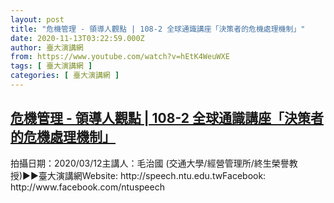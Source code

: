 ```yaml
---
layout: post
title: "危機管理 - 領導人觀點 | 108-2 全球通識講座「決策者的危機處理機制」"
date: 2020-11-13T03:22:59.000Z
author: 臺大演講網
from: https://www.youtube.com/watch?v=hEtK4WeuWXE
tags: [ 臺大演講網 ]
categories: [ 臺大演講網 ]
---
```

<!--1605237779000-->
[危機管理 - 領導人觀點 | 108-2 全球通識講座「決策者的危機處理機制」](https://www.youtube.com/watch?v=hEtK4WeuWXE)
------

<div>
拍攝日期：2020/03/12主講人：毛治國 (交通大學/經營管理所/終生榮譽教授)►►臺大演講網Website: http://speech.ntu.edu.twFacebook: http://www.facebook.com/ntuspeech
</div>
